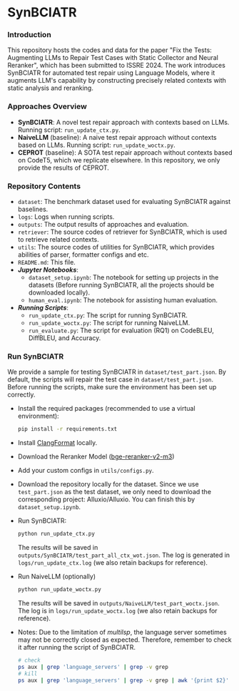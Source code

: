 # SynBCIATR

### Introduction
This repository hosts the codes and data for the paper "Fix the Tests: Augmenting LLMs to Repair Test Cases with Static Collector and Neural Reranker", which has been submitted to ISSRE 2024. The work introduces SynBCIATR for automated test repair using Language Models, where it augments LLM's capability by constructing precisely related contexts with static analysis and reranking.

### Approaches Overview
- **SynBCIATR**: A novel test repair approach with contexts based on LLMs. Running script: `run_update_ctx.py`.
- **NaiveLLM** (baseline): A naive test repair approach without contexts based on LLMs. Running script: `run_update_woctx.py`.
- **CEPROT** (baseline): A SOTA test repair approach without contexts based on CodeT5, which we replicate elsewhere. In this repository, we only provide the results of CEPROT.

### Repository Contents
- `dataset`: The benchmark dataset used for evaluating SynBCIATR against baselines.
- `logs`: Logs when running scripts.
- `outputs`: The output results of approaches and evaluation.
- `retriever`: The source codes of retriever for SynBCIATR, which is used to retrieve related contexts.
- `utils`: The source codes of utilities for SynBCIATR, which provides abilities of parser, formatter configs and etc. 
- `README.md`: This file.
- ***Jupyter Notebooks***: 
  - `dataset_setup.ipynb`: The notebook for setting up projects in the datasets (Before running SynBCIATR, all the projects should be downloaded locally).
  - `human_eval.ipynb`: The notebook for assisting human evaluation.
- ***Running Scripts***:
  - `run_update_ctx.py`: The script for running SynBCIATR.
  - `run_update_woctx.py`: The script for running NaiveLLM.
  - `run_evaluate.py`: The script for evaluation (RQ1) on CodeBLEU, DiffBLEU, and Accuracy.

### Run SynBCIATR

We provide a sample for testing SynBCIATR in `dataset/test_part.json`. By default, the scripts will repair the test case in `dataset/test_part.json`. Before running the scripts, make sure the environment has been set up correctly.

- Install the required packages (recommended to use a virtual environment):

  ```bash
  pip install -r requirements.txt
  ```

- Install [ClangFormat](https://clang.llvm.org/docs/ClangFormat.html) locally.

- Download the Reranker Model ([bge-reranker-v2-m3](https://huggingface.co/BAAI/bge-reranker-v2-m3/tree/main))

- Add your custom configs in `utils/configs.py`.

- Download the repository locally for the dataset. Since we use `test_part.json` as the test dataset, we only need to download the corresponding project: Alluxio/Alluxio. You can finish this by `dataset_setup.ipynb`.

- Run SynBCIATR:

  ```bash
  python run_update_ctx.py
  ```
  The results will be saved in `outputs/SynBCIATR/test_part_all_ctx_wot.json`. The log is generated in `logs/run_update_ctx.log` (we also retain backups for reference). 

- Run NaiveLLM (optionally)
  ```bash
  python run_update_woctx.py
  ```
  The results will be saved in `outputs/NaiveLLM/test_part_woctx.json`. The log is in `logs/run_update_woctx.log` (we also retain backups for reference). 

- Notes: Due to the limitation of *multilsp*, the language server sometimes may not be correctly closed as expected. Therefore, remember to check it after running the script of SynBCIATR.
  ```bash
  # check
  ps aux | grep 'language_servers' | grep -v grep
  # kill
  ps aux | grep 'language_servers' | grep -v grep | awk '{print $2}' | xargs kill
  ```
